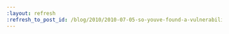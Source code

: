 ```yaml
---
:layout: refresh
:refresh_to_post_id: /blog/2010/2010-07-05-so-youve-found-a-vulnerability-now-what
---
```

